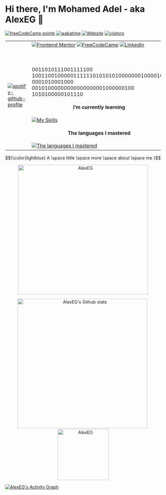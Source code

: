 # Hi there, I'm Mohamed Adel - aka AlexEG 👋 
[<img alt="freeCodeCamp points" src="https://img.shields.io/freecodecamp/points/fcc4dcee3ab-a388-4f70-9ad9-0ac52ed81dc7?logo=freecodecamp&logoColor=%2349f3f2&color=%230a0a23&style=plastic">](https://www.freecodecamp.org/fcc4dcee3ab-a388-4f70-9ad9-0ac52ed81dc7)   [![wakatime](https://wakatime.com/badge/user/fbdfdc0f-d449-43dc-8090-ced03a22fe8c.svg)](https://wakatime.com/@fbdfdc0f-d449-43dc-8090-ced03a22fe8c)    [<img alt="Website" src="https://img.shields.io/website?down_color=%23ff0000&down_message=404&style=plastic&up_color=%230ef700&up_message=online&url=https%3A%2F%2Falexeg.github.io%2F">](https://alexeg.github.io/)   [<img alt="visitors" src="https://visitor-badge.glitch.me/badge?page_id=AlexEG.AlexEG">](https://github.com/AlexEG)
<!-- /////////////////////// -->
<table>
<tbody>
  <tr>
    <td><a href="https://open.spotify.com/user/31pdpcquhjbfdyqmhp6j6sy3xaxq" target="_blank"><img src="https://spotify-github-profile.vercel.app/api/view?uid=31pdpcquhjbfdyqmhp6j6sy3xaxq&cover_image=true&theme=default&show_offline=true&background_color=121212&bar_color_cover=true" alt="spotify-github-profile"></a><br></td>
    <td><a href="https://www.frontendmentor.io/profile/AlexEG" target="_blank"><img src="https://img.shields.io/badge/-Frontend%20Mentor-5F3DC4?style=for-the-badge&logo=FrontendMentor&logoColor=white&link=https://www.frontendmentor.io/profile/AlexEG" alt="Frontend Mentor"></a>    <a href="https://www.freecodecamp.org/fcc4dcee3ab-a388-4f70-9ad9-0ac52ed81dc7" target="_blank"><img src="https://img.shields.io/badge/-FreeCodeCamp-0A0A23?style=for-the-badge&logo=FreeCodeCamp&logoColor=white&link=https://www.freecodecamp.org" alt="FreeCodeCamp"></a>    <a href="https://www.linkedin.com/in/mohamed-adel-69a452249/" target="_blank"><img src="https://img.shields.io/badge/-linkedin-blue?style=for-the-badge&logo=Linkedin&logoColor=white&link=https://www.linkedin.com/in/mohamed-adel-69a452249/" alt="Linkedin"></a>   <br><br><br><br>0011010111001111100<br>100110010000011111101010101000000010000101<br>0001010001000<br>00101000000000000000001000000100<br>1010100000101110<br><h4  align="center">I’m currently learning</h4><a href="#"><img src="https://skillicons.dev/icons?i=js,bootstrap,sass,cpp" alt="My Skills"></a><br><h4 align="center">The languages I mastered</h4><a href="#"><img src="https://skillicons.dev/icons?i=md,html,css" alt="The languages I mastered"></a></td>
  </tr>
</tbody>
</table>
<!-- ////////////////////////// -->

$${\color{lightblue} A \space little \space more \space about \space me }$$

<!-- ////////////////////////// -->
<p align="center">
<a href="https://github.com/AlexEG"><img src="http://github-readme-streak-stats.herokuapp.com?user=AlexEG&theme=radical&hide_border=true" alt="AlexEG" width="420"/></a>
</p>
 <p align="center">
<a href="https://github.com/AlexEG"><img src="https://github-readme-stats.vercel.app/api?username=AlexEG&show_icons=true&theme=radical&count_private=true&hide_border=true" alt="AlexEG's Github stats" width="420"/></a>&nbsp;<a href="https://github.com/AlexEG"><img src="https://github-readme-stats.vercel.app/api/top-langs/?username=AlexEG&layout=compact&theme=radical&hide_border=true" alt="AlexEG" height="165"></a>
</p>
 <!-- https://github.com/ashutosh00710/github-readme-activity-graph -->
  <a href="https://github.com/AlexEG"><img alt="AlexEG's Activity Graph" src="https://github-readme-activity-graph.cyclic.app/graph/?username=AlexEG&bg_color=141321&color=F8D866&line=fe428e&point=FFFFFF&hide_border=true" /></a>
<!-- ////////////////////////// -->






<!-- ////////////////////////// -->
<!--=========[ CodePen ]=========-->
<!-- <a href="https://codepen.io/Alexander_EG" target="_blank"><img src="https://img.shields.io/badge/-CodePen-000000?style=for-the-badge&logo=CodePen&logoColor=white&link=https://codepen.io/Alexander_EG" alt="CodePen"></a> -->
<!--=============================-->
<!-- ////////////////////////// -->
<!-- [<img alt="0" src="https://visitor-badge.glitch.me/badge?page_id=AlexEG.AlexEG">](#) --> 
<!-- <a href="#" target="_blank"><img src="" alt="00"></a> -->
<!-- [![My Skills](https://skillicons.dev/icons?i=js,html,css,)](https://skillicons.dev) --> 
<!-- ////////////////////////// -->
<!-- ===================== -->
<!-- <details>
<summary><b>🏆 Github Trophies</b></summary>
<br>
<p align="center">
<img src="https://github-profile-trophy.vercel.app/?username=AlexEG&theme=radical&no-frame=true&no-bg=true" alt="AlexEG" />
</p>
</details> -->
<!-- ===================== -->
<!-- ===================== -->
<!--
 <table>
<thead>
  <tr>
    <th></th>
    <th></th>
  </tr>
</thead>
<tbody>
  <tr>
    <td></td>
    <td></td>
  </tr>
</tbody>
</table>
-->
